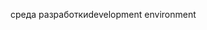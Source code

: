 <span data-ttu-id="2d74e-101">среда разработки</span><span class="sxs-lookup"><span data-stu-id="2d74e-101">development environment</span></span>